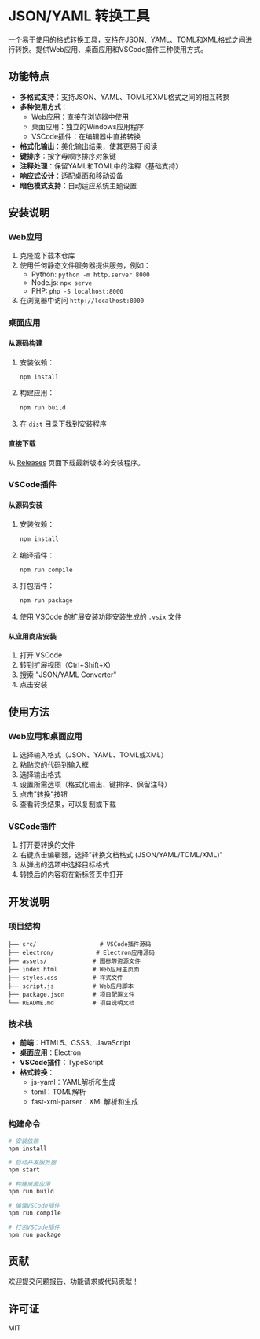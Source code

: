 # JSON/YAML 转换工具

一个易于使用的格式转换工具，支持在JSON、YAML、TOML和XML格式之间进行转换。提供Web应用、桌面应用和VSCode插件三种使用方式。

## 功能特点

- **多格式支持**：支持JSON、YAML、TOML和XML格式之间的相互转换
- **多种使用方式**：
  - Web应用：直接在浏览器中使用
  - 桌面应用：独立的Windows应用程序
  - VSCode插件：在编辑器中直接转换
- **格式化输出**：美化输出结果，使其更易于阅读
- **键排序**：按字母顺序排序对象键
- **注释处理**：保留YAML和TOML中的注释（基础支持）
- **响应式设计**：适配桌面和移动设备
- **暗色模式支持**：自动适应系统主题设置

## 安装说明

### Web应用

1. 克隆或下载本仓库
2. 使用任何静态文件服务器提供服务，例如：
   - Python: `python -m http.server 8000`
   - Node.js: `npx serve`
   - PHP: `php -S localhost:8000`
3. 在浏览器中访问 `http://localhost:8000`

### 桌面应用

#### 从源码构建

1. 安装依赖：
   ```bash
   npm install
   ```

2. 构建应用：
   ```bash
   npm run build
   ```

3. 在 `dist` 目录下找到安装程序

#### 直接下载

从 [Releases](https://github.com/yourusername/json-yaml-converter/releases) 页面下载最新版本的安装程序。

### VSCode插件

#### 从源码安装

1. 安装依赖：
   ```bash
   npm install
   ```

2. 编译插件：
   ```bash
   npm run compile
   ```

3. 打包插件：
   ```bash
   npm run package
   ```

4. 使用 VSCode 的扩展安装功能安装生成的 `.vsix` 文件

#### 从应用商店安装

1. 打开 VSCode
2. 转到扩展视图（Ctrl+Shift+X）
3. 搜索 "JSON/YAML Converter"
4. 点击安装

## 使用方法

### Web应用和桌面应用

1. 选择输入格式（JSON、YAML、TOML或XML）
2. 粘贴您的代码到输入框
3. 选择输出格式
4. 设置所需选项（格式化输出、键排序、保留注释）
5. 点击"转换"按钮
6. 查看转换结果，可以复制或下载

### VSCode插件

1. 打开要转换的文件
2. 右键点击编辑器，选择"转换文档格式 (JSON/YAML/TOML/XML)"
3. 从弹出的选项中选择目标格式
4. 转换后的内容将在新标签页中打开

## 开发说明

### 项目结构

```
├── src/                  # VSCode插件源码
├── electron/            # Electron应用源码
├── assets/             # 图标等资源文件
├── index.html          # Web应用主页面
├── styles.css          # 样式文件
├── script.js           # Web应用脚本
├── package.json        # 项目配置文件
└── README.md           # 项目说明文档
```

### 技术栈

- **前端**：HTML5、CSS3、JavaScript
- **桌面应用**：Electron
- **VSCode插件**：TypeScript
- **格式转换**：
  - js-yaml：YAML解析和生成
  - toml：TOML解析
  - fast-xml-parser：XML解析和生成

### 构建命令

```bash
# 安装依赖
npm install

# 启动开发服务器
npm start

# 构建桌面应用
npm run build

# 编译VSCode插件
npm run compile

# 打包VSCode插件
npm run package
```

## 贡献

欢迎提交问题报告、功能请求或代码贡献！

## 许可证

MIT
